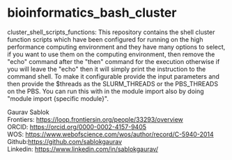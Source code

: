 # bioinformatics_bash_cluster
cluster_shell_scripts_functions: This repository contains the shell cluster function scripts which have been configured for running on the high performance computing environment and they have many options to select, if you want to use them on the computing environment, then remove the "echo" command after the "then" command for the execution otherwise if you will leave the "echo" then it will simply print the instruction to the command shell. To make it configurable provide the input parameters and then provide the $threads as the SLURM_THREADS or the PBS_THREADS on the PBS. You can run this with in the module import also by doing "module import {specific module}".

Gaurav Sablok \
Frontiers: https://loop.frontiersin.org/people/33293/overview \
ORCID: https://orcid.org/0000-0002-4157-9405 \
WOS: https://www.webofscience.com/wos/author/record/C-5940-2014 \
Github:https://github.com/sablokgaurav \
Linkedin: https://www.linkedin.com/in/sablokgaurav/

